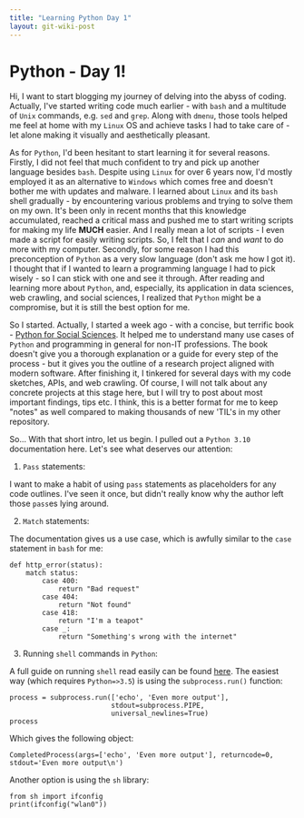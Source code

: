 ```yaml
---
title: "Learning Python Day 1"
layout: git-wiki-post
---
```


<!-- TODO -->
# Python - Day 1!

Hi, I want to start blogging my journey of delving into the abyss of coding. Actually, I've started writing code much earlier - with `bash` and a multitude of `Unix` commands, e.g. `sed` and `grep`. Along with `dmenu`, those tools helped me feel at home with my `Linux` OS and achieve tasks I had to take care of - let alone making it visually and aesthetically pleasant.

As for `Python`, I'd been hesitant to start learning it for several reasons. Firstly, I did not feel that much confident to try and pick up another language besides `bash`. Despite using `Linux` for over 6 years now, I'd mostly employed it as an alternative to `Windows` which comes free and doesn't bother me with updates and malware. I learned about `Linux` and its `bash` shell gradually - by encountering various problems and trying to solve them on my own. It's been only in recent months that this knowledge accumulated, reached a critical mass and pushed me to start writing scripts for making my life **MUCH** easier. And I really mean a lot of scripts - I even made a script for easily writing scripts. So, I felt that I *can* and *want* to do more with my computer. Secondly, for some reason I had this preconception of `Python` as a very slow language (don't ask me how I got it). I thought that if I wanted to learn a programming language I had to pick wisely - so I can stick with one and see it through. After reading and learning more about `Python`, and, especially, its application in data sciences, web crawling, and social sciences, I realized that `Python` might be a compromise, but it is still the best option for me. 

So I started. Actually, I started a week ago - with a concise, but terrific book - [Python for Social Sciences](). It helped me to understand many use cases of `Python` and programming in general for non-IT professions. The book doesn't give you a thorough explanation or a guide for every step of the process - but it gives you the outline of a research project aligned with modern software. After finishing it, I tinkered for several days with my code sketches, APIs, and web crawling. Of course, I will not talk about any concrete projects at this stage here, but I will try to post about most important findings, tips etc. I think, this is a better format for me to keep "notes" as well compared to making thousands of new 'TIL's in my other repository.

So... With that short intro, let us begin. I pulled out a `Python 3.10` documentation here. Let's see what deserves our attention:

1. `Pass` statements:

I want to make a habit of using `pass` statements as placeholders for any code outlines. I've seen it once, but didn't really know why the author left those `pass`es lying around. 

2. `Match` statements:

The documentation gives us a use case, which is awfully similar to the `case` statement in `bash` for me:

```
def http_error(status):
    match status:
        case 400:
            return "Bad request"
        case 404:
            return "Not found"
        case 418:
            return "I'm a teapot"
        case _:
            return "Something's wrong with the internet"
```
3. Running `shell` commands in `Python`:

A full guide on running `shell` read easily can be found [here](https://janakiev.com/blog/python-shell-commands/). The easiest way (which requires `Python=>3.5`) is using the `subprocess.run()` function:

```
process = subprocess.run(['echo', 'Even more output'], 
                         stdout=subprocess.PIPE, 
                         universal_newlines=True)
process
```
Which gives the following object:

```
CompletedProcess(args=['echo', 'Even more output'], returncode=0, stdout='Even more output\n')

```

Another option is using the `sh` library:
```
from sh import ifconfig
print(ifconfig("wlan0")) 
```

